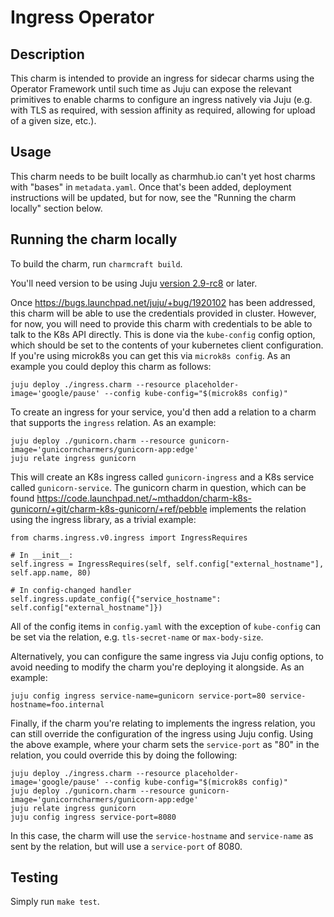 # Ingress Operator

## Description

This charm is intended to provide an ingress for sidecar charms using the
Operator Framework until such time as Juju can expose the relevant primitives
to enable charms to configure an ingress natively via Juju (e.g. with TLS as
required, with session affinity as required, allowing for upload of a given
size, etc.).

## Usage

This charm needs to be built locally as charmhub.io can't yet host charms with
"bases" in `metadata.yaml`. Once that's been added, deployment instructions
will be updated, but for now, see the "Running the charm locally" section
below.

## Running the charm locally

To build the charm, run `charmcraft build`.

You'll need version to be using Juju [version 2.9-rc8](https://discourse.charmhub.io/t/juju-2-9-rc8-release-notes/4394/) or later.

Once https://bugs.launchpad.net/juju/+bug/1920102 has been addressed, this
charm will be able to use the credentials provided in cluster. However, for
now, you will need to provide this charm with credentials to be able to talk
to the K8s API directly. This is done via the `kube-config` config option,
which should be set to the contents of your kubernetes client configuration.
If you're using microk8s you can get this via `microk8s config`. As an example
you could deploy this charm as follows:
```
juju deploy ./ingress.charm --resource placeholder-image='google/pause' --config kube-config="$(microk8s config)"
```
To create an ingress for your service, you'd then add a relation to a charm
that supports the `ingress` relation. As an example:
```
juju deploy ./gunicorn.charm --resource gunicorn-image='gunicorncharmers/gunicorn-app:edge'
juju relate ingress gunicorn
```
This will create an K8s ingress called `gunicorn-ingress` and a K8s service
called `gunicorn-service`. The gunicorn charm in question, which can be found
https://code.launchpad.net/~mthaddon/charm-k8s-gunicorn/+git/charm-k8s-gunicorn/+ref/pebble
implements the relation using the ingress library, as a trivial example:
```
from charms.ingress.v0.ingress import IngressRequires

# In __init__:
self.ingress = IngressRequires(self, self.config["external_hostname"], self.app.name, 80)

# In config-changed handler
self.ingress.update_config({"service_hostname": self.config["external_hostname"]})
```
All of the config items in `config.yaml` with the exception of `kube-config` can
be set via the relation, e.g. `tls-secret-name` or `max-body-size`.

Alternatively, you can configure the same ingress via Juju config options, to
avoid needing to modify the charm you're deploying it alongside. As an example:
```
juju config ingress service-name=gunicorn service-port=80 service-hostname=foo.internal
```
Finally, if the charm you're relating to implements the ingress relation, you
can still override the configuration of the ingress using Juju config. Using
the above example, where your charm sets the `service-port` as "80" in the
relation, you could override this by doing the following:
```
juju deploy ./ingress.charm --resource placeholder-image='google/pause' --config kube-config="$(microk8s config)"
juju deploy ./gunicorn.charm --resource gunicorn-image='gunicorncharmers/gunicorn-app:edge'
juju relate ingress gunicorn
juju config ingress service-port=8080
```
In this case, the charm will use the `service-hostname` and `service-name` as
sent by the relation, but will use a `service-port` of 8080.

## Testing

Simply run `make test`.
